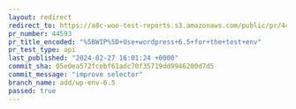 ```yaml
---
layout: redirect
redirect_to: https://a8c-woo-test-reports.s3.amazonaws.com/public/pr/44593/api/index.html
pr_number: 44593
pr_title_encoded: "%5BWIP%5D+Use+wordpress+6.5+for+the+test+env"
pr_test_type: api
last_published: "2024-02-27 16:01:24 +0000"
commit_sha: 05e0ea572fcebf61adc70f35719dd9946200d7d5
commit_message: "improve selector"
branch_name: add/wp-env-6.5
passed: true
---
```

